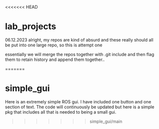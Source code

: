 <<<<<<< HEAD
# lab_projects

06.12.2023
alright, my repos are kind of absurd and these really should all be put into one large repo, so this is attempt one 

essentially we will merge the repos together with .git include and then flag them to retain history and append them together..









=======
# simple_gui

Here is an extremely simple ROS gui. I have included one button and one section of text. The code will continuously be updated but here is a simple pkg that includes all that is needed to being a small gui.
>>>>>>> simple_gui/main
